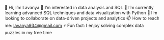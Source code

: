 👋 Hi, I’m Lavanya
👀 I’m interested in data analysis and SQL
🌱 I’m currently learning advanced SQL techniques and data visualization with Python
💞️ I’m looking to collaborate on data-driven projects and analytics
📫 How to reach me: lavanya934@gmail.com
⚡ Fun fact: I enjoy solving complex data puzzles in my free time
